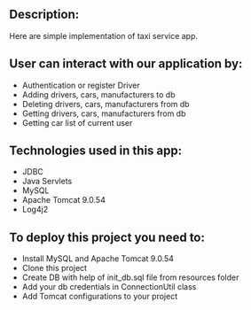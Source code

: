 ## Description:
Here are simple implementation of taxi service app.

## User can interact with our application by:
- Authentication or register Driver
- Adding drivers, cars, manufacturers to db
- Deleting drivers, cars, manufacturers from db
- Getting drivers, cars, manufacturers from db
- Getting car list of current user

## Technologies used in this app:
- JDBC
- Java Servlets
- MySQL
- Apache Tomcat 9.0.54
- Log4j2

## To deploy this project you need to:
- Install MySQL and Apache Tomcat 9.0.54
- Clone this project
- Create DB with help of init_db.sql file from resources folder
- Add your db credentials in ConnectionUtil class
- Add Tomcat configurations to your project

